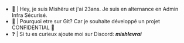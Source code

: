 - 👋 | Hey, je suis Mishëru et j'ai 23ans. Je suis en alternance en Admin Infra Sécurisé.
- 🔱 | Pourquoi etre sur Git? Car je souhaite développé un projet CONFIDENTIAL 👀
- ❓ | Si tu es curieux ajoute moi sur Discord: ***__mishlevrai__***
<!---
MishLeDev/MishLeDev is a ✨ special ✨ repository because its `README.md` (this file) appears on your GitHub profile.
You can click the Preview link to take a look at your changes.
--->
